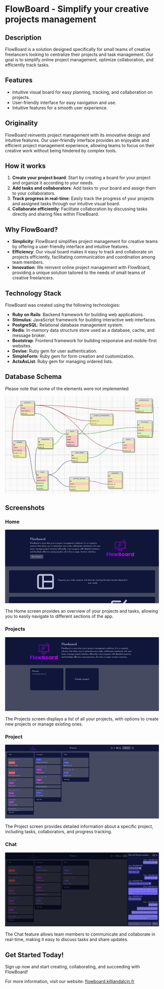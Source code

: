 # FlowBoard - Simplify your creative projects management

## Description

FlowBoard is a solution designed specifically for small teams of creative freelancers looking to centralize their projects and task management. Our goal is to simplify online project management, optimize collaboration, and efficiently track tasks.

## Features

- Intuitive visual board for easy planning, tracking, and collaboration on projects.
- User-friendly interface for easy navigation and use.
- Intuitive features for a smooth user experience.

## Originality

FlowBoard reinvents project management with its innovative design and intuitive features. Our user-friendly interface provides an enjoyable and efficient project management experience, allowing teams to focus on their creative work without being hindered by complex tools.

## How it works

1. **Create your project board**: Start by creating a board for your project and organize it according to your needs.
2. **Add tasks and collaborators**: Add tasks to your board and assign them to your collaborators.
3. **Track progress in real-time**: Easily track the progress of your projects and assigned tasks through our intuitive visual board.
4. **Collaborate efficiently**: Facilitate collaboration by discussing tasks directly and sharing files within FlowBoard.

## Why FlowBoard?

- **Simplicity**: FlowBoard simplifies project management for creative teams by offering a user-friendly interface and intuitive features.
- **Efficiency**: Our visual board makes it easy to track and collaborate on projects efficiently, facilitating communication and coordination among team members.
- **Innovation**: We reinvent online project management with FlowBoard, providing a unique solution tailored to the needs of small teams of creative freelancers.

## Technology Stack

FlowBoard was created using the following technologies:

- **Ruby on Rails**: Backend framework for building web applications.
- **Stimulus**: JavaScript framework for building interactive web interfaces.
- **PostgreSQL**: Relational database management system.
- **Redis**: In-memory data structure store used as a database, cache, and message broker.
- **Bootstrap**: Frontend framework for building responsive and mobile-first websites.
- **Devise**: Ruby gem for user authentication.
- **SimpleForm**: Ruby gem for form creation and customization.
- **ActsAsList**: Ruby gem for managing ordered lists.

## Database Schema
Please note that some of the elements were not implemented

![Database Schema](schema.png)

## Screenshots

### Home

![Home](Home.png)

The Home screen provides an overview of your projects and tasks, allowing you to easily navigate to different sections of the app.

### Projects

![Projects](Projects.png)

The Projects screen displays a list of all your projects, with options to create new projects or manage existing ones.

### Project

![Project](Project.png)

The Project screen provides detailed information about a specific project, including tasks, collaborators, and progress tracking.

### Chat

![Chat](Chat.png)

The Chat feature allows team members to communicate and collaborate in real-time, making it easy to discuss tasks and share updates.


## Get Started Today!

Sign up now and start creating, collaborating, and succeeding with FlowBoard!

For more information, visit our website: [flowboard.killiandalcin.fr](https://flowboard.killiandalcin.fr)
